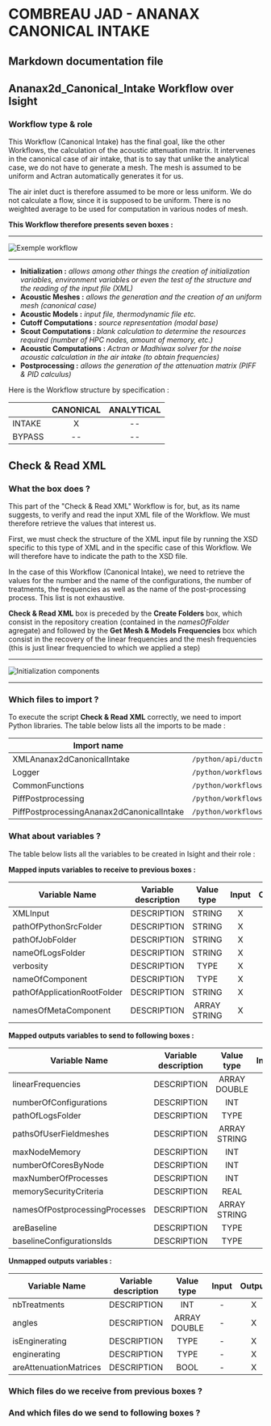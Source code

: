 # COMBREAU JAD - ANANAX CANONICAL INTAKE
## Markdown documentation file

## Ananax2d_Canonical_Intake Workflow over Isight

### Workflow type & role

This Workflow (Canonical Intake) has the final goal, like the other Workflows, the calculation of the acoustic attenuation matrix.
It intervenes in the canonical case of air intake, that is to say that unlike the analytical case, we do not have to generate a mesh. The mesh is assumed to be uniform and Actran automatically generates it for us.

The air inlet duct is therefore assumed to be more or less uniform. We do not calculate a flow, since it is supposed to be uniform. There is no weighted average to be used for computation in various nodes of mesh.

__This Workflow therefore presents seven boxes :__

----------------------------

![Exemple workflow](https://user-images.githubusercontent.com/45098441/72423329-5a64fd00-3784-11ea-81c9-93b43f4a6cd7.jpeg)

----------------------------

- __Initialization :__ *allows among other things the creation of initialization variables, environment variables or even the test of the structure and the reading of the input file (XML)*
- __Acoustic Meshes :__ *allows the generation and the creation of an uniform mesh (canonical case)*
- __Acoustic Models :__ *input file, thermodynamic file etc.*
- __Cutoff Computations :__ *source representation (modal base)*
- __Scout Computations :__ *blank calculation to determine the resources required (number of HPC nodes, amount of memory, etc.)*
- __Acoustic Computations :__ *Actran or Madhiwax solver for the noise acoustic calculation in the air intake (to obtain frequencies)*
- __Postprocessing :__ *allows the generation of the attenuation matrix (PIFF & PID calculus)*

Here is the Workflow structure by specification :

| | CANONICAL | ANALYTICAL |
|-----------|:-----------:|:-----------:|
|INTAKE | X | -- |
|BYPASS | -- | -- |

## Check & Read XML

### What the box does ?

This part of the "Check & Read XML" Workflow is for, but, as its name suggests, to verify and read the input XML file of the Workflow. We must therefore retrieve the values that interest us.

First, we must check the structure of the XML input file by running the XSD specific to this type of XML and in the specific case of this Workflow. We will therefore have to indicate the path to the XSD file.

In the case of this Workflow (Canonical Intake), we need to retrieve the values for the number and the name of the configurations, the number of treatments, the frequencies as well as the name of the post-processing process. This list is not exhaustive.

__Check & Read XML__ box is preceded by the __Create Folders__ box, which consist in the repository creation (contained in the *namesOfFolder* agregate) and followed by the __Get Mesh & Models Frequencies__ box which consist in the recovery of the linear frequencies and the mesh frequencies (this is just linear frequencied to which we applied a step)

----------------------------

![Initialization components](https://user-images.githubusercontent.com/45098441/72422704-36ed8280-3783-11ea-9d05-2fd0d949db32.jpeg)

----------------------------

### Which files to import ?

To execute the script __Check & Read XML__ correctly, we need to import Python libraries.
The table below lists all the imports to be made :

| Import name | Import location |
| ------ | ------ |
| XMLAnanax2dCanonicalIntake | `/python/api/ductnoise/fannoise/ananax/ananax2d_canonical_intake` |
| Logger | `/python/workflows/common` |
| CommonFunctions | `/python/workflows/common` |
| PiffPostprocessing | `/python/workflows/ductnoise/common/postprocessing` |
| PiffPostprocessingAnanax2dCanonicalIntake | `/python/workflows/ductnoise/fannoise/ananax/ananax2d_canonical_intake` |

### What about variables ?

The table below lists all the variables to be created in Isight and their role :

__Mapped inputs variables to receive to previous boxes :__ 

| Variable Name | Variable description | Value type | Input | Output |
| ------ | :------------: | :------: | :------: |  :------: |
| XMLInput | DESCRIPTION | STRING | X |- |
| pathOfPythonSrcFolder | DESCRIPTION | STRING | X |- |
| pathOfJobFolder | DESCRIPTION | STRING | X | - |
| nameOfLogsFolder | DESCRIPTION | STRING | X | - |
| verbosity | DESCRIPTION | TYPE | X | - |
| nameOfComponent | DESCRIPTION | TYPE | X | - |
| pathOfApplicationRootFolder | DESCRIPTION | STRING | X | - |
| namesOfMetaComponent | DESCRIPTION | ARRAY STRING | X | - |

__Mapped outputs variables to send to following boxes :__

| Variable Name | Variable description | Value type | Input | Output |
| ------ | :------------: | :------: | :------: |  :------: |
| linearFrequencies | DESCRIPTION | ARRAY DOUBLE | - | X |
| numberOfConfigurations | DESCRIPTION | INT | - | X |
| pathOfLogsFolder | DESCRIPTION | TYPE | - | X |
| pathsOfUserFieldmeshes | DESCRIPTION | ARRAY STRING | - | X |
| maxNodeMemory | DESCRIPTION | INT | - | X |
| numberOfCoresByNode | DESCRIPTION | INT | - | X |
| maxNumberOfProcesses | DESCRIPTION | INT | - | X |
| memorySecurityCriteria | DESCRIPTION | REAL | - | X |
| namesOfPostprocessingProcesses | DESCRIPTION | ARRAY STRING | - | X |
| areBaseline | DESCRIPTION | TYPE | - | X |
| baselineConfigurationsIds | DESCRIPTION | TYPE | - | X |

__Unmapped outputs variables :__

| Variable Name | Variable description | Value type | Input | Output |
| ------ | :------------: | :------: | :------: |  :------: |
| nbTreatments | DESCRIPTION | INT | - | X |
| angles | DESCRIPTION | ARRAY DOUBLE | - | X |
| isEnginerating | DESCRIPTION | TYPE | - | X |
| enginerating | DESCRIPTION | TYPE | - | X |
| areAttenuationMatrices | DESCRIPTION | BOOL | - | X |
### Which files do we receive from previous boxes ? 

### And which files do we send to following boxes ?


